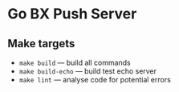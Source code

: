 # Go BX Push Server



## Make targets
- `make build` — build all commands
- `make build-echo` — build test echo server
- `make lint` — analyse code for potential errors